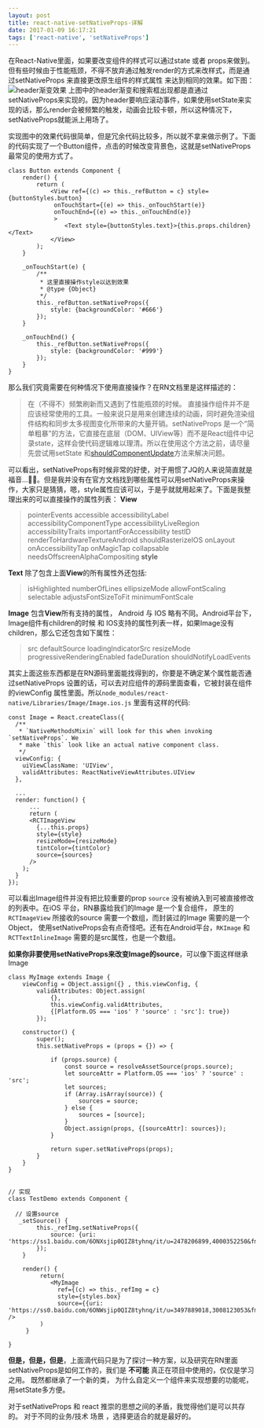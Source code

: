 ```yaml
---
layout: post
title: react-native-setNativeProps-详解
date: 2017-01-09 16:17:21
tags: ['react-native', 'setNativeProps']
---
```

在React-Native里面，如果要改变组件的样式可以通过state 或者 props来做到。但有些时候由于性能瓶颈，不得不放弃通过触发render的方式来改样式，而是通过setNativeProps 来直接更改原生组件的样式属性 来达到相同的效果。如下图：
![header渐变效果](http://upload-images.jianshu.io/upload_images/188895-23237343a6a4195b.gif?imageMogr2/auto-orient/strip)
上图中的header渐变和搜索框出现都是直通过setNativeProps来实现的。因为header要响应滚动事件，如果使用setState来实现的话，那么render会被频繁的触发，动画会比较卡顿，所以这种情况下，setNativeProps就能派上用场了。

<!-- more -->

实现图中的效果代码很简单，但是冗余代码比较多，所以就不拿来做示例了。下面的代码实现了一个Button组件，点击的时候改变背景色，这就是setNativeProps最常见的使用方式了。
```
class Button extends Component {
    render() {
        return (
            <View ref={(c) => this._refButton = c} style={buttonStyles.button}
             onTouchStart={(e) => this._onTouchStart(e)}
             onTouchEnd={(e) => this._onTouchEnd(e)}
             >
                <Text style={buttonStyles.text}>{this.props.children}</Text>
            </View>
        );
    }

    _onTouchStart(e) {
        /**
         * 这里直接操作style以达到效果
         * @type {Object}
         */
        this._refButton.setNativeProps({
            style: {backgroundColor: '#666'}
        });
    }

    _onTouchEnd() {
        this._refButton.setNativeProps({
            style: {backgroundColor: '#999'}
        });
    }
}
```
那么我们究竟需要在何种情况下使用直接操作？在RN文档里是这样描述的：
> 在（不得不）频繁刷新而又遇到了性能瓶颈的时候。
直接操作组件并不是应该经常使用的工具。一般来说只是用来创建连续的动画，同时避免渲染组件结构和同步太多视图变化所带来的大量开销。setNativeProps
是一个“简单粗暴”的方法，它直接在底层（DOM、UIView等）而不是React组件中记录state，这样会使代码逻辑难以理清。所以在使用这个方法之前，请尽量先尝试用setState
和[shouldComponentUpdate](http://facebook.github.io/react/docs/advanced-performance.html#shouldcomponentupdate-in-action)方法来解决问题。

可以看出，setNativeProps有时候非常的好使，对于用惯了JQ的人来说简直就是福音...🐶🙄。但是我并没有在官方文档找到哪些属性可以用setNativeProps来操作，大家只是猜猜，嗯，style属性应该可以，于是乎就就用起来了。下面是我整理出来的可以直接操作的属性列表：
**View**
>pointerEvents
accessible
accessibilityLabel
accessibilityComponentType
accessibilityLiveRegion
accessibilityTraits
importantForAccessibility
testID
renderToHardwareTextureAndroid
shouldRasterizeIOS
onLayout
onAccessibilityTap
onMagicTap
collapsable
needsOffscreenAlphaCompositing
**style**

**Text**
除了包含上面**View**的所有属性外还包括:
>isHighlighted
numberOfLines
ellipsizeMode
allowFontScaling
selectable
adjustsFontSizeToFit
minimumFontScale

**Image**
包含**View**所有支持的属性， Android 与 IOS 略有不同。Android平台下，Image组件有children的时候 和 IOS支持的属性列表一样，如果Image没有children，那么它还包含如下属性：
>src
defaultSource
loadingIndicatorSrc
resizeMode
progressiveRenderingEnabled
fadeDuration
shouldNotifyLoadEvents

其实上面这些东西都是在RN源码里面能找得到的，你要是不确定某个属性能否通过setNativeProps 设置的话，可以去对应组件的源码里面查看，它被封装在组件的viewConfig 属性里面。所以`node_modules/react-native/Libraries/Image/Image.ios.js` 里面有这样的代码:
```
const Image = React.createClass({
  /**
   * `NativeMethodsMixin` will look for this when invoking `setNativeProps`. We
   * make `this` look like an actual native component class.
   */
  viewConfig: {
    uiViewClassName: 'UIView',
    validAttributes: ReactNativeViewAttributes.UIView
  },
  
  ...
  render: function() {
      ...
      return (
      <RCTImageView
        {...this.props}
        style={style}
        resizeMode={resizeMode}
        tintColor={tintColor}
        source={sources}
      />
    );
  }
});
```
可以看出Image组件并没有把比较重要的prop `source` 没有被纳入到可被直接修改的列表中。在iOS 平台，RN暴露给我们的Image 是一个复合组件， 原生的`RCTImageView` 所接收的source 需要一个数组，而封装过的Image 需要的是一个Object， 使用setNativeProps会有点奇怪吧。还有在Android平台，`RKImage` 和  `RCTTextInlineImage`  需要的是src属性，也是一个数组。

**如果你非要使用setNativeProps来改变Image的source**，可以像下面这样继承Image
```
class MyImage extends Image {
    viewConfig = Object.assign({} , this.viewConfig, {
        validAttributes: Object.assign(
            {},
            this.viewConfig.validAttributes,
            {[Platform.OS === 'ios' ? 'source' : 'src']: true})
        });

    constructor() {
        super();
        this.setNativeProps = (props = {}) => {
            
            if (props.source) {
                const source = resolveAssetSource(props.source);
                let sourceAttr = Platform.OS === 'ios' ? 'source' : 'src';
                let sources;
                if (Array.isArray(source)) {
                    sources = source;
                } else {
                    sources = [source];
                }
                Object.assign(props, {[sourceAttr]: sources});
            }

            return super.setNativeProps(props);
        }
    }
}


// 实现
class TestDemo extends Component {
  
  // 设置source
   _setSource() {
        this._refImg.setNativeProps({
            source: {uri: 'https://ss1.baidu.com/6ONXsjip0QIZ8tyhnq/it/u=2478206899,4000352250&fm=80&w=179&h=119&img.JPEG'}
        });
    }

    render() {
         return(
            <MyImage
              ref={(c) => this._refImg = c}
              style={styles.box}
              source={{uri: 'https://ss0.baidu.com/6ONWsjip0QIZ8tyhnq/it/u=3497889018,3008123053&fm=80&w=179&h=119&img.JPEG'}} />
         )  
     }

}
```
 **但是，但是，但是**，上面滴代码只是为了探讨一种方案，以及研究在RN里面setNativeProps是如何工作的，我们是 **不可能** 真正在项目中使用的，仅仅是学习之用。 既然都继承了一个新的类， 为什么自定义一个组件来实现想要的功能呢，用setState多方便。

对于setNativeProps 和 react 推崇的思想之间的矛盾，我觉得他们是可以共存的。 对于不同的业务/技术 场景 ，选择更适合的就是最好的。